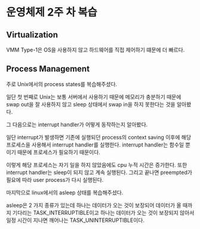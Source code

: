 # 운영체제 2주 차 복습

## Virtualization

VMM Type-1은 OS을 사용하지 않고 하드웨어를 직접 제어하기 떄문에 더 빠르다.

## Process Management

주로 Unix에서의 process states를 복습해주셨다.

일단 첫 번째로 Unix는 보통 서버에서 사용하기 때문에 메모리가 충분하기 때문에 swap out을 잘 사용하지 않고 sleep 상태에서 swap in을 하지 못한다는 것을 알아봤다.

그 다음으로는 interrupt handler가 어떻게 동작하는지 알아봤다.

일단 interrupt가 발생하면 기존에 실행되던 process의 context saving 이후에 해당 프로세스을 사용해서 interrupt handler를 실행한다. interrupt handler는 함수일 뿐이기 때문에 프로세스가 필요하기 때문이다.

이렇게 해당 프로세스는 자기 일을 하지 않았음에도 cpu 누적 시간은 증가한다. 또한 interrupt handler는 sleep이 되지 않고 계속 실행된다. 그리고 끝나면 preempted가 필요에 따라 user process가 다시 실행된다.

마지막으로 linux에서의 asleep 상태를 복습해주셨다.

asleep은 2 가지 종류가 있는데 하나는 데이터가 오는 것이 보장되어 데이터가 올 때까지 기다리는 TASK_INTERRUPTIBLE이고 하나는 데이터가 오는 것이 보장되지 않아서 일정 시간이 지나면 깨어나는 TASK_UNINTERRUPTIBLE이다.

